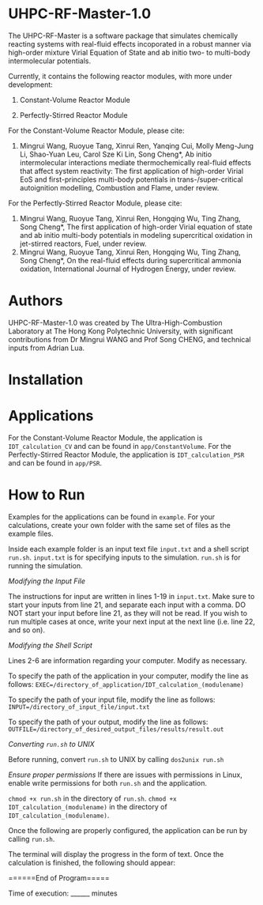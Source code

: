 # UHPC-RF-Master-1.0

The UHPC-RF-Master is a software package that simulates chemically reacting systems with real-fluid effects incoporated in a robust manner via high-order mixture Virial Equation of State and ab initio two- to multi-body intermolecular potentials.

Currently, it contains the following reactor modules, with more under development:

1. Constant-Volume Reactor Module

2. Perfectly-Stirred Reactor Module

For the Constant-Volume Reactor Module, please cite:

1. Mingrui Wang, Ruoyue Tang, Xinrui Ren, Yanqing Cui, Molly Meng-Jung Li, Shao-Yuan Leu, Carol Sze Ki Lin, Song Cheng*, Ab initio intermolecular interactions mediate thermochemically real-fluid effects that affect system reactivity: The first application of high-order Virial EoS and first-principles multi-body potentials in trans-/super-critical autoignition modelling, Combustion and Flame, under review.
   
For the Perfectly-Stirred Reactor Module, please cite:

1. Mingrui Wang, Ruoyue Tang, Xinrui Ren, Hongqing Wu, Ting Zhang, Song Cheng*, The first application of high-order Virial equation of state and ab initio multi-body potentials in modeling supercritical oxidation in jet-stirred reactors, Fuel, under review.
2. Mingrui Wang, Ruoyue Tang, Xinrui Ren, Hongqing Wu, Ting Zhang, Song Cheng*, On the real-fluid effects during supercritical ammonia oxidation, International Journal of Hydrogen Energy, under review.

# Authors

UHPC-RF-Master-1.0 was created by The Ultra-High-Combustion Laboratory at The Hong Kong Polytechnic University, with significant contributions from Dr Mingrui WANG and Prof Song CHENG, and technical inputs from Adrian Lua.

# Installation 

# Applications

For the Constant-Volume Reactor Module, the application is <code>IDT_calculation_CV</code> and can be found in <code>app/ConstantVolume</code>. 
For the Perfectly-Stirred Reactor Module, the application is <code>IDT_calculation_PSR</code> and can be found in <code>app/PSR</code>.

# How to Run 

Examples for the applications can be found in <code>example</code>. For your calculations, create your own folder with the same set of files as the example files. 

Inside each example folder is an input text file <code>input.txt</code> and a shell script <code>run.sh</code>. 
<code>input.txt</code> is for specifying inputs to the simulation. 
<code>run.sh</code> is for running the simulation. 

*Modifying the Input File*

The instructions for input are written in lines 1-19 in <code>input.txt</code>. Make sure to start your inputs from line 21, and separate each input with a comma. DO NOT start your input before line 21, as they will not be read.
If you wish to run multiple cases at once, write your next input at the next line (i.e. line 22, and so on). 

*Modifying the Shell Script*

Lines 2-6 are information regarding your computer. Modify as necessary.

To specify the path of the application in your computer, modify the line as follows:
<code>EXEC=/directory_of_application/IDT_calculation_(modulename)</code>

To specify the path of your input file, modify the line as follows:
<code>INPUT=/directory_of_input_file/input.txt</code>

To specify the path of your output, modify the line as follows:
<code>OUTFILE=/directory_of_desired_output_files/results/result.out</code>

*Converting <code>run.sh</code> to UNIX*

Before running, convert <code>run.sh</code> to UNIX by calling <code>dos2unix run.sh</code>

*Ensure proper permissions*
If there are issues with permissions in Linux, enable write permissions for both <code>run.sh</code> and the application.

<code>chmod +x run.sh</code> in the directory of <code>run.sh</code>.
<code>chmod +x IDT_calculation_(modulename)</code> in the directory of <code>IDT_calculation_(modulename)</code>.

Once the following are properly configured, the application can be run by calling <code>run.sh</code>.

The terminal will display the progress in the form of text. Once the calculation is finished, the following should appear:

======End of Program=====

Time of execution: ______ minutes





                                                                                    






